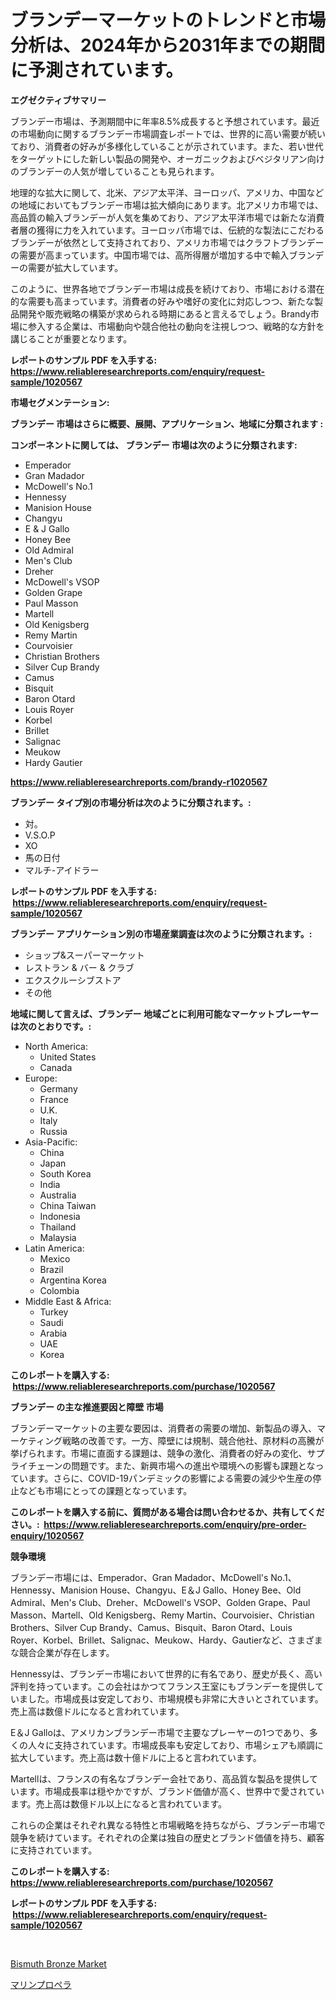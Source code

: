 <p><h1>ブランデーマーケットのトレンドと市場分析は、2024年から2031年までの期間に予測されています。</h1></p><p><strong>エグゼクティブサマリー</strong></p>
<p><p>ブランデー市場は、予測期間中に年率8.5%成長すると予想されています。最近の市場動向に関するブランデー市場調査レポートでは、世界的に高い需要が続いており、消費者の好みが多様化していることが示されています。また、若い世代をターゲットにした新しい製品の開発や、オーガニックおよびベジタリアン向けのブランデーの人気が増していることも見られます。</p><p>地理的な拡大に関して、北米、アジア太平洋、ヨーロッパ、アメリカ、中国などの地域においてもブランデー市場は拡大傾向にあります。北アメリカ市場では、高品質の輸入ブランデーが人気を集めており、アジア太平洋市場では新たな消費者層の獲得に力を入れています。ヨーロッパ市場では、伝統的な製法にこだわるブランデーが依然として支持されており、アメリカ市場ではクラフトブランデーの需要が高まっています。中国市場では、高所得層が増加する中で輸入ブランデーの需要が拡大しています。</p><p>このように、世界各地でブランデー市場は成長を続けており、市場における潜在的な需要も高まっています。消費者の好みや嗜好の変化に対応しつつ、新たな製品開発や販売戦略の構築が求められる時期にあると言えるでしょう。Brandy市場に参入する企業は、市場動向や競合他社の動向を注視しつつ、戦略的な方針を講じることが重要となります。</p></p>
<p><strong>レポートのサンプル PDF を入手する: <a href="https://www.reliableresearchreports.com/enquiry/request-sample/1020567">https://www.reliableresearchreports.com/enquiry/request-sample/1020567</a></strong></p>
<p><strong>市場セグメンテーション:</strong></p>
<p><strong> ブランデー 市場はさらに概要、展開、アプリケーション、地域に分類されます :</strong></p>
<p><strong>コンポーネントに関しては、 ブランデー 市場は次のように分類されます: &nbsp;</strong></p>
<p><ul><li>Emperador</li><li>Gran Madador</li><li>McDowell's No.1</li><li>Hennessy</li><li>Manision House</li><li>Changyu</li><li>E & J Gallo</li><li>Honey Bee</li><li>Old Admiral</li><li>Men's Club</li><li>Dreher</li><li>McDowell's VSOP</li><li>Golden Grape</li><li>Paul Masson</li><li>Martell</li><li>Old Kenigsberg</li><li>Remy Martin</li><li>Courvoisier</li><li>Christian Brothers</li><li>Silver Cup Brandy</li><li>Camus</li><li>Bisquit</li><li>Baron Otard</li><li>Louis Royer</li><li>Korbel</li><li>Brillet</li><li>Salignac</li><li>Meukow</li><li>Hardy
    Gautier</li></ul></p>
<p><strong><a href="https://www.reliableresearchreports.com/brandy-r1020567">https://www.reliableresearchreports.com/brandy-r1020567</a></strong></p>
<p><strong> ブランデー タイプ別の市場分析は次のように分類されます。:</strong></p>
<p><ul><li>対。</li><li>V.S.O.P</li><li>XO</li><li>馬の日付</li><li>マルチ-アイドラー</li></ul></p>
<p><strong>レポートのサンプル PDF を入手する: &nbsp;<a href="https://www.reliableresearchreports.com/enquiry/request-sample/1020567">https://www.reliableresearchreports.com/enquiry/request-sample/1020567</a></strong></p>
<p><strong> ブランデー アプリケーション別の市場産業調査は次のように分類されます。:</strong></p>
<p><ul><li>ショップ&スーパーマーケット</li><li>レストラン & バー & クラブ</li><li>エクスクルーシブストア</li><li>その他</li></ul></p>
<p><strong>地域に関して言えば、ブランデー 地域ごとに利用可能なマーケットプレーヤーは次のとおりです。:</strong></p>
<p><ul>
    <li>
        North America:
        <ul>
            <li>United States</li>
            <li>Canada</li>
        </ul>
    </li>
    <li>
        Europe:
        <ul>
            <li>Germany</li>
            <li>France</li>
            <li>U.K.</li>
            <li>Italy</li>
            <li>Russia</li>
        </ul>
    </li>
    <li>
        Asia-Pacific:
        <ul>
            <li>China</li>
            <li>Japan</li>
            <li>South Korea</li>
            <li>India</li>
            <li>Australia</li>
            <li>China Taiwan</li>
            <li>Indonesia</li>
            <li>Thailand</li>
            <li>Malaysia</li>
        </ul>
    </li>
    <li>
        Latin America:
        <ul>
            <li>Mexico</li>
            <li>Brazil</li>
            <li>Argentina Korea</li>
            <li>Colombia</li>
        </ul>
    </li>
    <li>
        Middle East & Africa:
        <ul>
            <li>Turkey</li>
            <li>Saudi</li>
            <li>Arabia</li>
            <li>UAE</li>
            <li>Korea</li>
        </ul>
    </li>
    </ul></p>
<p><strong>このレポートを購入する: &nbsp;<a href="https://www.reliableresearchreports.com/purchase/1020567">https://www.reliableresearchreports.com/purchase/1020567</a></strong></p>
<p><strong>ブランデー の主な推進要因と障壁 市場</strong></p>
<p><p>ブランデーマーケットの主要な要因は、消費者の需要の増加、新製品の導入、マーケティング戦略の改善です。一方、障壁には規制、競合他社、原材料の高騰が挙げられます。市場に直面する課題は、競争の激化、消費者の好みの変化、サプライチェーンの問題です。また、新興市場への進出や環境への影響も課題となっています。さらに、COVID-19パンデミックの影響による需要の減少や生産の停止なども市場にとっての課題となっています。</p></p>
<p><strong>このレポートを購入する前に、質問がある場合は問い合わせるか、共有してください。:&nbsp; <a href="https://www.reliableresearchreports.com/enquiry/pre-order-enquiry/1020567">https://www.reliableresearchreports.com/enquiry/pre-order-enquiry/1020567</a></strong></p>
<p><strong>競争環境</strong></p>
<p><p>ブランデー市場には、Emperador、Gran Madador、McDowell's No.1、Hennessy、Manision House、Changyu、E＆J Gallo、Honey Bee、Old Admiral、Men's Club、Dreher、McDowell's VSOP、Golden Grape、Paul Masson、Martell、Old Kenigsberg、Remy Martin、Courvoisier、Christian Brothers、Silver Cup Brandy、Camus、Bisquit、Baron Otard、Louis Royer、Korbel、Brillet、Salignac、Meukow、Hardy、Gautierなど、さまざまな競合企業が存在します。</p><p>Hennessyは、ブランデー市場において世界的に有名であり、歴史が長く、高い評判を持っています。この会社はかつてフランス王室にもブランデーを提供していました。市場成長は安定しており、市場規模も非常に大きいとされています。売上高は数億ドルになると言われています。</p><p>E＆J Galloは、アメリカンブランデー市場で主要なプレーヤーの1つであり、多くの人々に支持されています。市場成長率も安定しており、市場シェアも順調に拡大しています。売上高は数十億ドルに上ると言われています。</p><p>Martellは、フランスの有名なブランデー会社であり、高品質な製品を提供しています。市場成長率は穏やかですが、ブランド価値が高く、世界中で愛されています。売上高は数億ドル以上になると言われています。</p><p>これらの企業はそれぞれ異なる特性と市場戦略を持ちながら、ブランデー市場で競争を続けています。それぞれの企業は独自の歴史とブランド価値を持ち、顧客に支持されています。</p></p>
<p><strong>このレポートを購入する: &nbsp; <a href="https://www.reliableresearchreports.com/purchase/1020567">https://www.reliableresearchreports.com/purchase/1020567</a></strong></p>
<p><strong>レポートのサンプル PDF を入手する: &nbsp;<a href="https://www.reliableresearchreports.com/enquiry/request-sample/1020567">https://www.reliableresearchreports.com/enquiry/request-sample/1020567</a></strong><strong></strong></p>
<p>&nbsp;</p>
<p><p><a href="https://pretty-mail-caf.notion.site/Bismuth-Bronze-Market-Dynamics-2024-2031-Also-about-Its-Market-Trends-Projections-and-Opportuniti-ce36280edf254dd6986c3b965de766a6">Bismuth Bronze Market</a></p><p><a href="https://github.com/SarahFahey88/Market-Research-Report-List-1/blob/main/958893019525.md">マリンプロペラ</a></p></p>